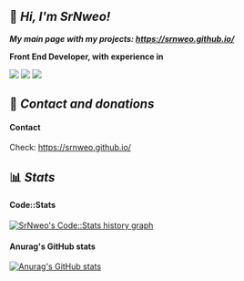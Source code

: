 ## 👋 *Hi, I'm SrNweo!*

***My main page with my projects: https://srnweo.github.io/***

**Front End Developer, with experience in** <br>

<img src="https://img.shields.io/badge/HTML5-E34F26?style=for-the-badge&logo=html5&logoColor=white"> <img src="https://img.shields.io/badge/CSS3-1572B6?style=for-the-badge&logo=css3&logoColor=white"> <img src="https://img.shields.io/badge/JavaScript-323330?style=for-the-badge&logo=javascript&logoColor=F7DF1E ">

## 📨 *Contact and donations*

#### Contact

Check: https://srnweo.github.io/

<!--- #### Donations
<a href="https://ko-fi.com/srnweo"><img src="https://img.shields.io/badge/Ko--fi-F16061?style=for-the-badge&logo=ko-fi&logoColor=white"></a>
## ⚒ *Current Projects*
--->

## 📊 *Stats*

#### Code::Stats

<a href="https://codestats.net/users/SrNweo"> <img src='https://codestats-readme.wegfan.cn/history-graph/SrNweo?width=850&height=300' alt="SrNweo's Code::Stats history graph"/></a>

#### Anurag's GitHub stats

[![Anurag's GitHub stats](https://github-readme-stats.vercel.app/api?username=SrNweo)](https://github.com/anuraghazra/github-readme-stats)

<!--- https://dev.to/envoy_/150-badges-for-github-pnk --->
